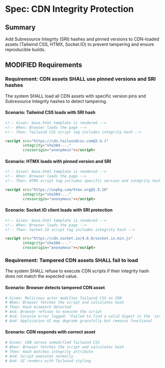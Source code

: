 # Spec: CDN Integrity Protection

## Summary
Add Subresource Integrity (SRI) hashes and pinned versions to CDN-loaded assets (Tailwind CSS, HTMX, Socket.IO) to prevent tampering and ensure reproducible builds.

## MODIFIED Requirements

### Requirement: CDN assets SHALL use pinned versions and SRI hashes
The system SHALL load all CDN assets with specific version pins and Subresource Integrity hashes to detect tampering.

#### Scenario: Tailwind CSS loads with SRI hash
```html
<!-- Given: base.html template is rendered -->
<!-- When: Browser loads the page -->
<!-- Then: Tailwind CSS script tag includes integrity hash -->

<script src="https://cdn.tailwindcss.com@3.4.1"
        integrity="sha384-..."
        crossorigin="anonymous"></script>
```

#### Scenario: HTMX loads with pinned version and SRI
```html
<!-- Given: base.html template is rendered -->
<!-- When: Browser loads the page -->
<!-- Then: HTMX script tag includes specific version and integrity hash -->

<script src="https://unpkg.com/htmx.org@1.9.10"
        integrity="sha384-..."
        crossorigin="anonymous"></script>
```

#### Scenario: Socket.IO client loads with SRI protection
```html
<!-- Given: base.html template is rendered -->
<!-- When: Browser loads the page -->
<!-- Then: Socket.IO script tag includes integrity hash -->

<script src="https://cdn.socket.io/4.6.0/socket.io.min.js"
        integrity="sha384-..."
        crossorigin="anonymous"></script>
```

### Requirement: Tampered CDN assets SHALL fail to load
The system SHALL refuse to execute CDN scripts if their integrity hash does not match the expected value.

#### Scenario: Browser detects tampered CDN asset
```python
# Given: Malicious actor modifies Tailwind CSS on CDN
# When: Browser fetches the script and calculates hash
# Then: Hash mismatch detected
# And: Browser refuses to execute the script
# And: Console error logged: "Failed to find a valid digest in the 'integrity' attribute"
# And: Application UI may degrade gracefully but remains functional
```

#### Scenario: CDN responds with correct asset
```python
# Given: CDN serves unmodified Tailwind CSS
# When: Browser fetches the script and calculates hash
# Then: Hash matches integrity attribute
# And: Script executes normally
# And: UI renders with Tailwind styling
```
